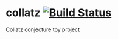 # collatz [![Build Status](https://travis-ci.org/l0b0/collatz.svg)](https://travis-ci.org/l0b0/collatz)

Collatz conjecture toy project
